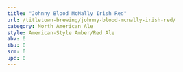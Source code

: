 ```yaml
---
title: "Johnny Blood McNally Irish Red"
url: /titletown-brewing/johnny-blood-mcnally-irish-red/
category: North American Ale
style: American-Style Amber/Red Ale
abv: 0
ibu: 0
srm: 0
upc: 0
---
```


